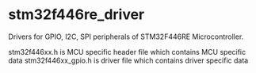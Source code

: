 # stm32f446re_driver

Drivers for GPIO, I2C, SPI peripherals of STM32F446RE Microcontroller.

stm32f446xx.h is MCU specific header file which contains MCU specific data
stm32f446xx_gpio.h is driver file which contains driver specific data 